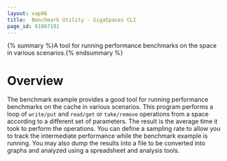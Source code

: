 ```yaml
---
layout: xap96
title:  Benchmark Utility - GigaSpaces CLI
page_id: 61867101
---
```


{% summary %}A tool for running performance benchmarks on the space in various scenarios.{% endsummary %}

# Overview

The benchmark example provides a good tool for running performance benchmarks on the cache in various scenarios. This program performs a loop of `write/put` and `read/get` or `take/remove` operations from a space according to a different set of parameters. The result is the average time it took to perform the operations. You can define a sampling rate to allow you to track the intermediate performance while the benchmark example is running. You may also dump the results into a file to be converted into graphs and analyzed using a spreadsheet and analysis tools.


